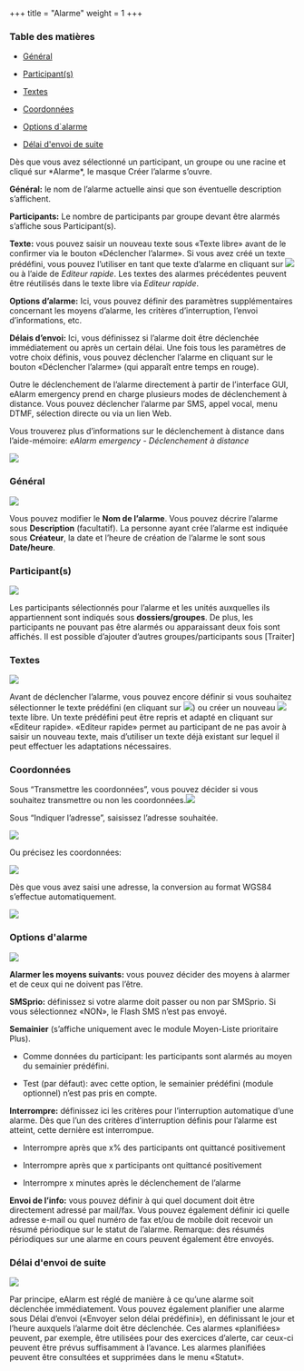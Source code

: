 +++
title = "Alarme"
weight = 1
+++

### Table des matières 

- [Général](#general)

- [Participant(s)](#participant_s)

- [Textes](#textes)

- [Coordonnées](#coordonnees)

- [Options d\`alarme](#options_d_alarme)

- [Délai d'envoi de suite](#delai_d_envoi_de_suite)


Dès que vous avez sélectionné un participant, un groupe ou une racine et
cliqué sur \*Alarme\*, le masque Créer l’alarme s’ouvre.

**Général:** le nom de l’alarme actuelle ainsi que son éventuelle
description s’affichent.

**Participants:** Le nombre de participants par groupe devant être
alarmés s’affiche sous Participant(s).

**Texte:** vous pouvez saisir un nouveau texte sous «Texte libre» avant
de le confirmer via le bouton «Déclencher l’alarme». Si vous avez créé
un texte prédéfini, vous pouvez l’utiliser en tant que texte d’alarme en
cliquant sur
![](/img/runderblauesdings.png)
ou à l’aide de *Editeur rapide*. Les textes des alarmes précédentes
peuvent être réutilisés dans le texte libre via *Editeur rapide*.

**Options d’alarme:** Ici, vous pouvez définir des paramètres
supplémentaires concernant les moyens d’alarme, les critères
d’interruption, l’envoi d’informations, etc.

**Délais d’envoi:** Ici, vous définissez si l’alarme doit être
déclenchée immédiatement ou après un certain délai. Une fois tous les
paramètres de votre choix définis, vous pouvez déclencher l’alarme en
cliquant sur le bouton «Déclencher l’alarme» (qui apparaît entre temps
en rouge).

Outre le déclenchement de l’alarme directement à partir de l’interface
GUI, eAlarm emergency prend en charge plusieurs modes de déclenchement à
distance. Vous pouvez déclencher l’alarme par SMS, appel vocal, menu
DTMF, sélection directe ou via un lien Web.

Vous trouverez plus d’informations sur le déclenchement à distance dans
l’aide-mémoire: *eAlarm emergency - Déclenchement à distance*

![](/img/alarmeralarmer.dcecaefe829ad5a126881decfb7d83a0.png?width=700px&classes=shadow)

<a name="general"></a>
### Général 

![](/img/creer_alarme_general_fr.png?classes=shadow)

Vous pouvez modifier le **Nom de l’alarme**. Vous pouvez décrire
l’alarme sous **Description** (facultatif). La personne ayant crée
l’alarme est indiquée sous **Créateur**, la date et l’heure de création
de l’alarme le sont sous **Date/heure**.

<a name="participant_s"></a>
### Participant(s) 

![](/img/creeralarm_participants_fr.png?classes=shadow)

Les participants sélectionnés pour l’alarme et les unités auxquelles ils
appartiennent sont indiqués sous **dossiers/groupes**. De plus, les
participants ne pouvant pas être alarmés ou apparaissant deux fois sont
affichés. Il est possible d’ajouter d’autres groupes/participants sous
\[Traiter\]

<a name="textes"></a>
### Textes 

![](/img/creer_alarm_textes_fr.05cb05d76d4c9ed1b87ed2b4dfedc615.png?classes=shadow)

Avant de déclencher l’alarme, vous pouvez encore définir si vous
souhaitez sélectionner le texte prédéfini (en cliquant
sur ![](/img/blauerpunkt_en.png))
ou créer un nouveau
![](/img/freitext_fr.png)
texte libre. Un texte prédéfini peut être repris et adapté en cliquant
sur «Editeur rapide». «Editeur rapide» permet au participant de ne pas
avoir à saisir un nouveau texte, mais d’utiliser un texte déjà existant
sur lequel il peut effectuer les adaptations nécessaires.

<a name="coordonnees"></a>
### Coordonnées 

Sous “Transmettre les coordonnées”, vous pouvez décider si vous
souhaitez transmettre ou non les
coordonnées.![](/img/koordinaten_1.png?classes=shadow)

Sous “Indiquer l’adresse”, saisissez l’adresse souhaitée.

![](/img/koordinaten_2.png?classes=shadow)

Ou précisez les coordonnées:

![](/img/koordinaten_3.png?classes=shadow)

Dès que vous avez saisi une adresse, la conversion au format WGS84
s’effectue automatiquement.

![](/img/koordinaten_4.bdd9679dd5521cf4eec46a71dbc17b4e.png?width=700px&classes=shadow)


<a name="options_d_alarme"></a>
### Options d'alarme 

![](/img/alarmoptionen_fr.4a19022fafcab4b75d3faa2c4c4f173a.png?width=700px&classes=shadow)

**Alarmer les moyens suivants:** vous pouvez décider des moyens à
alarmer et de ceux qui ne doivent pas l’être.

**SMSprio:** définissez si votre alarme doit passer ou non par SMSprio.
Si vous sélectionnez «NON», le Flash SMS n’est pas envoyé.

**Semainier** (s’affiche uniquement avec le module Moyen-Liste
prioritaire Plus).

- Comme données du participant: les participants sont alarmés au moyen
    du semainier prédéfini.

- Test (par défaut): avec cette option, le semainier prédéfini
    (module optionnel) n’est pas pris en compte.

**Interrompre:** définissez ici les critères pour l’interruption
automatique d’une alarme. Dès que l’un des critères d’interruption
définis pour l’alarme est atteint, cette dernière est interrompue.

- Interrompre après que x% des participants ont quittancé positivement

- Interrompre après que x participants ont quittancé positivement

- Interrompre x minutes après le déclenchement de l’alarme 

**Envoi de l’info:** vous pouvez définir à qui quel document doit être
directement adressé par mail/fax. Vous pouvez également définir ici
quelle adresse e-mail ou quel numéro de fax et/ou de mobile doit
recevoir un résumé périodique sur le statut de l’alarme. Remarque: des
résumés périodiques sur une alarme en cours peuvent également être
envoyés.

<a name="delai_d_envoi_de_suite"></a>
### Délai d'envoi de suite 

![](/img/versandzeit_zeitsteuerung_fr.png?classes=shadow)

Par principe, eAlarm est réglé de manière à ce qu’une alarme soit
déclenchée immédiatement. Vous pouvez également planifier une alarme
sous Délai d’envoi («Envoyer selon délai prédéfini»), en définissant le
jour et l’heure auxquels l’alarme doit être déclenchée. Ces alarmes
«planifiées» peuvent, par exemple, être utilisées pour des exercices
d’alerte, car ceux-ci peuvent être prévus suffisamment à l’avance. Les
alarmes planifiées peuvent être consultées et supprimées dans le menu
«Statut».


